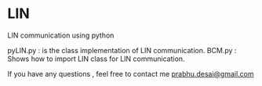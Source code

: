 # LIN
LIN communication using python

pyLIN.py  : is the class implementation of LIN communication.
BCM.py :  Shows how to import LIN class for LIN communication.

If you have any questions , feel free to contact me prabhu.desai@gmail.com
